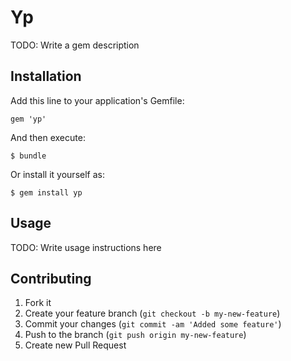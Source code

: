 # Yp

TODO: Write a gem description

## Installation

Add this line to your application's Gemfile:

    gem 'yp'

And then execute:

    $ bundle

Or install it yourself as:

    $ gem install yp

## Usage

TODO: Write usage instructions here

## Contributing

1. Fork it
2. Create your feature branch (`git checkout -b my-new-feature`)
3. Commit your changes (`git commit -am 'Added some feature'`)
4. Push to the branch (`git push origin my-new-feature`)
5. Create new Pull Request

